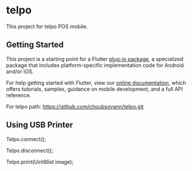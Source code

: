 # telpo

This project for telpo POS mobile.

## Getting Started

This project is a starting point for a Flutter
[plug-in package](https://flutter.dev/developing-packages/), a specialized package that includes
platform-specific implementation code for Android and/or iOS.

For help getting started with Flutter, view our
[online documentation](https://flutter.dev/docs), which offers tutorials, samples, guidance on
mobile development, and a full API reference.

For telpo path: https://github.com/choubsovann/telpo.git

## Using USB Printer

Telpo.connect();

Telpo.disconnect();

Telpo.print(Uint8list image);